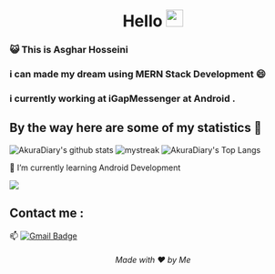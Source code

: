 <h1 align="center">Hello <img src="https://github.com/souvikguria98/souvikguria98/blob/master/Hi.gif" width="30"> </h1>

### :smiley_cat: This is Asghar Hosseini

### i can made my dream using MERN Stack Development 😄
### i currently working at iGapMessenger at Android .

## By the way here are some of my statistics 🚀
![AkuraDiary's github stats](https://github-readme-stats.vercel.app/api?username=engpakravan&show_icons=true&theme=tokyonight)
<img src="https://github-readme-streak-stats.herokuapp.com/?user=engpakravan&theme=tokyonight" alt="mystreak"/>
![AkuraDiary's Top Langs](https://github-readme-stats.vercel.app/api/top-langs/?username=engpakravan&theme=tokyonight&layout=compact)

🌱 I’m currently learning Android Development

<a href="https://www.youtube.com/watch?v=dQw4w9WgXcQ"><img src="https://user-images.githubusercontent.com/73097560/115834477-dbab4500-a447-11eb-908a-139a6edaec5c.gif"></a>

## Contact me : 
📫 [![Gmail Badge](https://img.shields.io/badge/-asgharhosseini.v@gmail.com-blue?style=flat-roundedrectangle&logo=Gmail&logoColor=white&link=mailto:asgharhosseini.v@gmail.com)](asthiseta@gmail.com)

<h6 align="center">Made with ❤️ by Me</h6>
